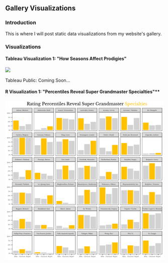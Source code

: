 ## Gallery Visualizations


### Introduction

This is where I will post static data visualizations from my website's gallery. 

### Visualizations

#### **Tableau Visualization 1: "How Seasons Affect Prodigies"**

![](https://github.com/larylc/Tableau-Visualizations/blob/main/How%20Seasons%20Affect%20Prodigies%20Picture.png)

Tableau Public: Coming Soon...


#### R Visualization 1: "Percentiles Reveal Super Grandmaster Specialties"**

![](https://github.com/larylc/Gallery-Visualizations/blob/main/Percentiles%20Show%20GM%20Specialties.png)
